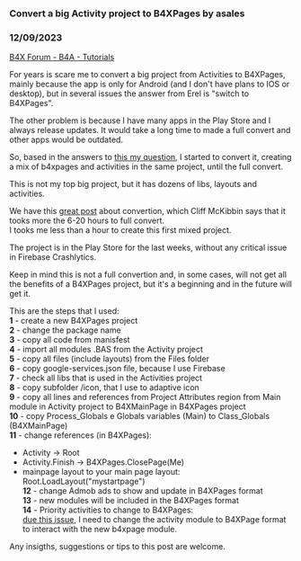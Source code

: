 ### Convert a big Activity project to B4XPages by asales
### 12/09/2023
[B4X Forum - B4A - Tutorials](https://www.b4x.com/android/forum/threads/157898/)

For years is scare me to convert a big project from Activities to B4XPages, mainly because the app is only for Android (and I don't have plans to IOS or desktop), but in several issues the answer from Erel is "switch to B4XPages".  
  
The other problem is because I have many apps in the Play Store and I always release updates. It would take a long time to made a full convert and other apps would be outdated.  
  
So, based in the answers to [this my question](https://www.b4x.com/android/forum/threads/b4xpages-and-activities-in-the-same-project.140811/#content), I started to convert it, creating a mix of b4xpages and activities in the same project, until the full convert.  
  
This is not my top big project, but it has dozens of libs, layouts and activities.  
  
We have this [great post](https://www.b4x.com/android/forum/threads/conversion-of-b4a-to-b4xpages.136366/) about convertion, which Cliff McKibbin says that it tooks more the 6-20 hours to full convert.  
I tooks me less than a hour to create this first mixed project.  
  
The project is in the Play Store for the last weeks, without any critical issue in Firebase Crashlytics.  
  
Keep in mind this is not a full convertion and, in some cases, will not get all the benefits of a B4XPages project, but it's a beginning and in the future will get it.  
  
This are the steps that I used:  
**1** - create a new B4XPages project  
**2** - change the package name  
**3** - copy all code from manisfest  
**4** - import all modules .BAS from the Activity project  
**5** - copy all files (include layouts) from the Files folder  
**6** - copy google-services.json file, because I use Firebase  
**7** - check all libs that is used in the Activities project  
**8** - copy subfolder /icon, that I use to adaptive icon  
**9** - copy all lines and references from Project Attributes region from Main module in Activity project to B4XMainPage in B4XPages project  
**10** - copy Process\_Globals e Globals variables (Main) to Class\_Globals (B4XMainPage)  
**11** - change references (in B4XPages):  
- Activity -> Root  
- Activity.Finish -> B4XPages.ClosePage(Me)  
- mainpage layout to your main page layout: Root.LoadLayout("mystartpage")  
**12** - change Admob ads to show and update in B4XPages format  
**13** - new modules will be included in the B4XPages format  
**14** - Priority activities to change to B4XPages:  
[due this issue](https://www.b4x.com/android/forum/threads/solved-open-b4xpage-from-a-activity-module.157382/), I need to change the activity module to B4XPage format to interact with the new b4xpage module.   
  
Any insigths, suggestions or tips to this post are welcome.
